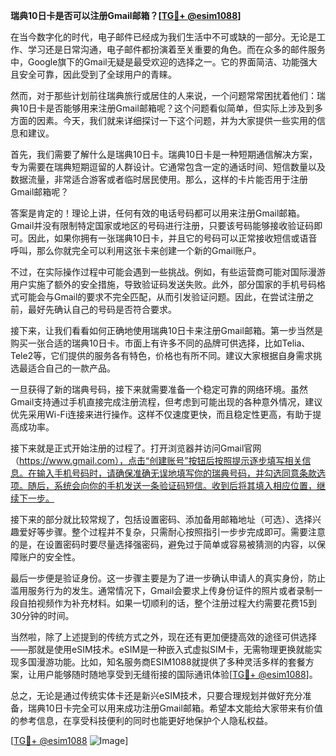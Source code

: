 **瑞典10日卡是否可以注册Gmail邮箱？[[TG💪+ @esim1088](https://t.me/s/esim1088)]**

在当今数字化的时代，电子邮件已经成为我们生活中不可或缺的一部分。无论是工作、学习还是日常沟通，电子邮件都扮演着至关重要的角色。而在众多的邮件服务中，Google旗下的Gmail无疑是最受欢迎的选择之一。它的界面简洁、功能强大且安全可靠，因此受到了全球用户的青睐。

然而，对于那些计划前往瑞典旅行或居住的人来说，一个问题常常困扰着他们：瑞典10日卡是否能够用来注册Gmail邮箱呢？这个问题看似简单，但实际上涉及到多方面的因素。今天，我们就来详细探讨一下这个问题，并为大家提供一些实用的信息和建议。

首先，我们需要了解什么是瑞典10日卡。瑞典10日卡是一种短期通信解决方案，专为需要在瑞典短期逗留的人群设计。它通常包含一定的通话时间、短信数量以及数据流量，非常适合游客或者临时居民使用。那么，这样的卡片能否用于注册Gmail邮箱呢？

答案是肯定的！理论上讲，任何有效的电话号码都可以用来注册Gmail邮箱。Gmail并没有限制特定国家或地区的号码进行注册，只要该号码能够接收验证码即可。因此，如果你拥有一张瑞典10日卡，并且它的号码可以正常接收短信或语音呼叫，那么你就完全可以利用这张卡来创建一个新的Gmail账户。

不过，在实际操作过程中可能会遇到一些挑战。例如，有些运营商可能对国际漫游用户实施了额外的安全措施，导致验证码发送失败。此外，部分国家的手机号码格式可能会与Gmail的要求不完全匹配，从而引发验证问题。因此，在尝试注册之前，最好先确认自己的号码是否符合要求。

接下来，让我们看看如何正确地使用瑞典10日卡来注册Gmail邮箱。第一步当然是购买一张合适的瑞典10日卡。市面上有许多不同的品牌可供选择，比如Telia、Tele2等，它们提供的服务各有特色，价格也有所不同。建议大家根据自身需求挑选最适合自己的一款产品。

一旦获得了新的瑞典号码，接下来就需要准备一个稳定可靠的网络环境。虽然Gmail支持通过手机直接完成注册流程，但考虑到可能出现的各种意外情况，建议优先采用Wi-Fi连接来进行操作。这样不仅速度更快，而且稳定性更高，有助于提高成功率。

接下来就是正式开始注册的过程了。打开浏览器并访问Gmail官网（https://www.gmail.com），点击“创建账号”按钮后按照提示逐步填写相关信息。在输入手机号码时，请确保准确无误地填写你的瑞典号码，并勾选同意条款选项。随后，系统会向你的手机发送一条验证码短信。收到后将其填入相应位置，继续下一步。

接下来的部分就比较常规了，包括设置密码、添加备用邮箱地址（可选）、选择兴趣爱好等步骤。整个过程并不复杂，只需耐心按照指引一步步完成即可。需要注意的是，在设置密码时要尽量选择强密码，避免过于简单或容易被猜测的内容，以保障账户的安全性。

最后一步便是验证身份。这一步骤主要是为了进一步确认申请人的真实身份，防止滥用服务行为的发生。通常情况下，Gmail会要求上传身份证件的照片或者录制一段自拍视频作为补充材料。如果一切顺利的话，整个注册过程大约需要花费15到30分钟的时间。

当然啦，除了上述提到的传统方式之外，现在还有更加便捷高效的途径可供选择——那就是使用eSIM技术。eSIM是一种嵌入式虚拟SIM卡，无需物理更换就能实现多国漫游功能。比如，知名服务商ESIM1088就提供了多种灵活多样的套餐方案，让用户能够随时随地享受到无缝衔接的国际通讯体验[[TG💪+ @esim1088](https://t.me/s/esim1088)]。

总之，无论是通过传统实体卡还是新兴eSIM技术，只要合理规划并做好充分准备，瑞典10日卡完全可以用来成功注册Gmail邮箱。希望本文能给大家带来有价值的参考信息，在享受科技便利的同时也能更好地保护个人隐私权益。

[[TG💪+ @esim1088](https://t.me/s/esim1088) ![Image](https://i.postimg.cc/4NQfJmqS/Snipaste-2025-05-13-00-14-12.png)]